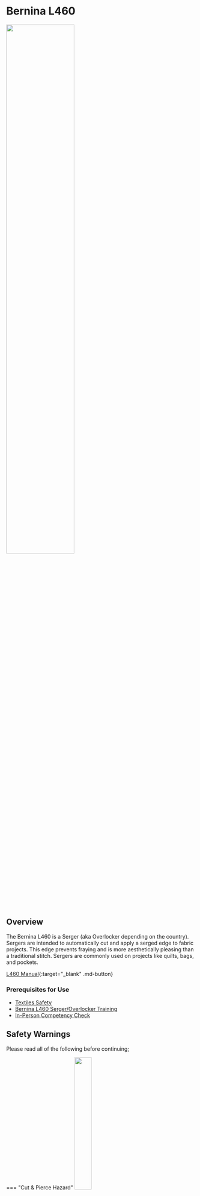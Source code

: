 # Bernina L460

<img src="..\assets\l460 hero.jpg" class="image-float-right" width=60%>

## Overview

The Bernina L460 is a Serger (aka Overlocker depending on the country). Sergers are intended to automatically cut and apply a serged edge to fabric projects. This edge prevents fraying and is more aesthetically pleasing than a traditional stitch. Sergers are commonly used on projects like quilts, bags, and pockets.

[L460 Manual](https://www.bernina.com/en-US/SupportData/BERNINA-Nah-und-Stickmaschinen/Overlocker/Manuals/PDFs-L-450_L460/L-450_L-460_EN_Manual_201606_50B){:target="_blank" .md-button}

### Prerequisites for Use
* [Textiles Safety](https://make.rit.edu/app/maker/training/15)
* [Bernina L460 Serger/Overlocker Training](https://make.rit.edu/app/maker/training/41)
* [In-Person Competency Check](#in-person-competency-check)

<p class = "clear-float"></p>

## Safety Warnings

Please read all of the following before continuing;

=== "Cut & Pierce Hazard"
    <img src="..\assets\cut hazard.webp" class="image-float-right" width=30%>

    Needle can move quickly, keep hands clear of needle at all times.

    Do not place hand in needle area when powered.

    Keep fingers clear of cutting mechanism.

    <p class = "clear-float"></p>

=== "Tangle Hazard"
    <img src="..\assets\tangle hazard.webp" class="image-float-right" width=30%>

    Wear short sleeves or roll up long sleeves.

    Secure loose clothing.

    Tie up and tuck in long hair.

    Remove lanyards, jewelry, gloves, etc.

    <p class = "clear-float"></p>

=== "Debris Hazard"
    <img src="..\assets\debris hazard.webp" class="image-float-right" width=30%>

    Broken needles can fly off of the machine.

    Keep face clear of machine when powered.

    <p class = "clear-float"></p>

## Serged Edge Uses

<img src="..\assets\serged edge.jpg" class="image-float-left" width=30%>

A Serged edge is the perfect way to finish a project, to ensure a clean and consistent finish. The serger will trim the material fed through it to ensure it is a consistent size, and then use 4 threads to apply a complex stitch holding the two pieces of fabric together. 

Critically, one of these threads wraps around the newly-cut edge of the material, mitigating fraying and giving better form to the seam. 

Serged edges are commonly found on consumer products such as tote bags, where the bag is serged then inverted, so the tough serged edge is inside the bag, and the clean outside edge is visible.

<p class = "clear-float"></p>

## Usage Information

!!! note
    We do not generally change threads in the L460. We ask that you use the loaded thread, and if needed, ask a staff for assistance re-threading it.

### Presser Foot

<img src="..\assets\l460 presser foot.png" class="image-float-right" width=40%>

The presser foot on the L460 operates similarly to the presser foot of a traditional sewing machine, and must be lowered before you begin work. 

The presser foot is raised and lowered with a lever on the back of the machine, above the presser foot. This is a 2-stage lever;

* To raise the presser foot, push up the presser foot lifter until it engages (1).
* Press the presser foot lifter even further (2) for an extra raise of the presser foot and to lift the tip (3) (front foot lift).

If installed, the kneelifter can be used to raise the presser foot temporarily by pushing it out, away from your body.

<p class = "clear-float"></p>

### Adjust Stitch Length

<img src="..\assets\l460 stitch length.png" class="image-float-right" width=30%>

The upper dial on the right of the machine adjusts the spacing between stitches, from 0.8 to 4mm. This value can be adjusted while sewing or before. 

<p class = "clear-float"></p>

### Adjust Feed Dogs

<img src="..\assets\l460 feed dogs.png" class="image-float-right" width=30%>

The lower dial (A) on the right of the machine adjusts the feed dogs (B)(C). Feed dogs are the components of the machine that feed material through. The L460 has 2 independent feed dogs, that can be made to run at different rates. This can help avoid unwanted puckering and wavering in the finished material. The following options are available;

* **Gathering** (Setting 2)




<p class = "clear-float"></p>

### Safety LED

A red LED on the front of the machine is illuminated if the machine is ever in an unsafe (non-operable) state. In this state, movement commands from the presser foot will be ignored. 

Reasons and actions:

* The looper cover is open.
    * Make sure that the looper cover is closed properly.
* The sewing table is open.
    * Make sure that the sewing table is closed properly.
* The presser foot is up
    * Make sure that the presser foot is lowered properly. Do not lift the presser foot while the machine is in operation.
* If overheating should occur, the motor will be cut off and the Safety LED will flash.
    * Switch off the machine for 10 - 15 Minutes to cool down. Afterwards sewing can be 


### Empty Cut-Off Bin

<img src="..\assets\l460 cutoffs.png" class="image-float-right" width=40%>

Before and after use, we ask that you empty the cut-off bin. This is the bin on the front of the machine that catches cut fabric. 

To remove the bin, grab the edge of it, and while applying upward pressure, pull straight out. Two small tabs on the top and 1 at the base will slide out of the machine.

To re-install the cut-off bin, align the bottom connection bar (2) with the gap in the machine (C), then pivot upwards until the upper tabs (1) click into their respective openings (A)(B). 

!!! warning
    The cut-off bin is mounted on a sliding access panel of the machine. If the access panel slides open while removing the bin, close it by lifting it back up and it will seat by sliding to the left.

<p class = "clear-float"></p>